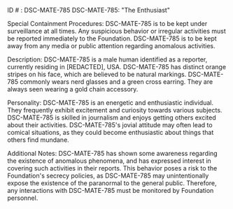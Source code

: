 ID # : DSC-MATE-785
DSC-MATE-785: "The Enthusiast"

Special Containment Procedures:
DSC-MATE-785 is to be kept under surveillance at all times. Any suspicious behavior or irregular activities must be reported immediately to the Foundation. DSC-MATE-785 is to be kept away from any media or public attention regarding anomalous activities.

Description:
DSC-MATE-785 is a male human identified as a reporter, currently residing in [REDACTED], USA. DSC-MATE-785 has distinct orange stripes on his face, which are believed to be natural markings. DSC-MATE-785 commonly wears nerd glasses and a green cross earring. They are always seen wearing a gold chain accessory.

Personality:
DSC-MATE-785 is an energetic and enthusiastic individual. They frequently exhibit excitement and curiosity towards various subjects. DSC-MATE-785 is skilled in journalism and enjoys getting others excited about their activities. DSC-MATE-785's jovial attitude may often lead to comical situations, as they could become enthusiastic about things that others find mundane.

Additional Notes:
DSC-MATE-785 has shown some awareness regarding the existence of anomalous phenomena, and has expressed interest in covering such activities in their reports. This behavior poses a risk to the Foundation's secrecy policies, as DSC-MATE-785 may unintentionally expose the existence of the paranormal to the general public. Therefore, any interactions with DSC-MATE-785 must be monitored by Foundation personnel.